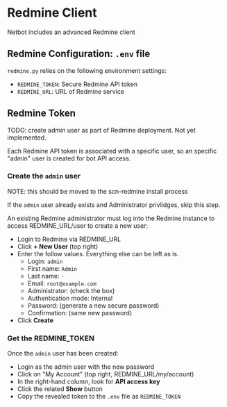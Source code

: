 # Redmine Client

Netbot includes an advanced Redmine client

## Redmine Configuration: `.env` file

`redmine.py` relies on the following environment settings:
* `REDMINE_TOKEN`: Secure Redmine API token
* `REDMINE_URL`: URL of Redmine service

## Redmine Token

TODO: create admin user as part of Redmine deployment. Not yet implemented.

Each Redmine API token is associated with a specific user, so an specific "admin" user is created for bot API access.

### Create the `admin` user

NOTE: this should be moved to the scn-redmine install process

If the `admin` user already exists and Administrator privlidges, skip this step.

An existing Redmine administrator must log into the Redmine instance to access REDMINE_URL/user to create a new user:
* Login to Redmine via REDMINE_URL
* Click **+ New User** (top right)
* Enter the follow values. Everything else can be left as is.
  * Login: `admin`
  * First name: `Admin`
  * Last name: `-`
  * Email: `root@example.com`
  * Administrator: (check the box)
  * Authentication mode: Internal
  * Password: (generate a new secure password)
  * Confirmation: (same new password)
* Click **Create**

### Get the REDMINE_TOKEN

Once the `admin` user has been created:
* Login as the admin user with the new password
* Click on "My Account" (top right, REDMINE_URL/my/account)
* In the right-hand column, look for **API access key**
* Click the related **Show** button
* Copy the revealed token to the `.env` file as `REDMINE_TOKEN`
